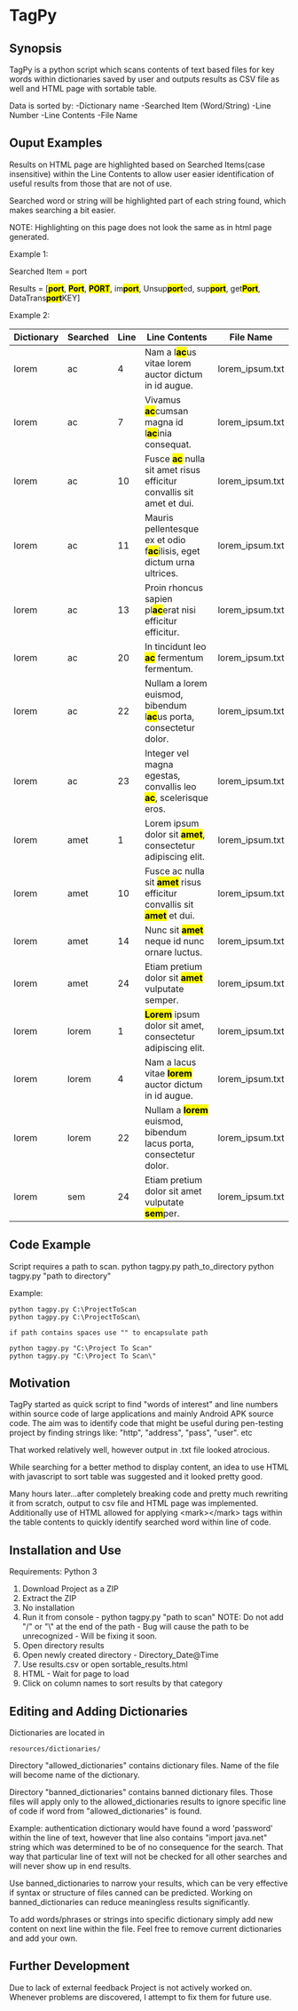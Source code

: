 # TagPy

## Synopsis
TagPy is a python script which scans contents of text based files for key words within dictionaries saved by user and outputs results as CSV file as well and HTML page with sortable table.

Data is sorted by:
    -Dictionary name
    -Searched Item (Word/String)
    -Line Number
    -Line Contents
    -File Name

## Ouput Examples
Results on HTML page are highlighted based on Searched Items(case insensitive) within the Line Contents to allow user easier identification of useful results from those that are not of use.

Searched word or string will be highlighted part of each string found, which makes searching a bit easier.

NOTE: Highlighting on this page does not look the same as in html page generated.

Example 1:

Searched Item = port

Results = [<b><mark>port</b></mark>, <b><mark>Port</b></mark>, <b><mark>PORT</b></mark>, im<b><mark>port</b></mark>, Unsup<b><mark>port</b></mark>ed, sup<b><mark>port</b></mark>, get<b><mark>Port</b></mark>, DataTrans<b><mark>port</b></mark>KEY]

Example 2:

<table class="sortable">
    <thead>
        <tr><th>Dictionary</th><th>Searched</th><th>Line</th><th>Line Contents</th><th>File Name</th></tr>
    </thead>
    <tbody>
        <tr><td>lorem</td><td>ac</td><td>4</td><td>Nam a l<b><mark>ac</mark></b>us vitae lorem auctor dictum in id augue.</td><td>lorem_ipsum.txt</td></tr>
        <tr><td>lorem</td><td>ac</td><td>7</td><td>Vivamus <b><mark>ac</mark></b>cumsan magna id l<b><mark>ac</mark></b>inia consequat.</td><td>lorem_ipsum.txt</td></tr>
        <tr><td>lorem</td><td>ac</td><td>10</td><td>Fusce <b><mark>ac</mark></b> nulla sit amet risus efficitur convallis sit amet et dui.</td><td>lorem_ipsum.txt</td></tr>
        <tr><td>lorem</td><td>ac</td><td>11</td><td>Mauris pellentesque ex et odio f<b><mark>ac</mark></b>ilisis, eget dictum urna ultrices.</td><td>lorem_ipsum.txt</td></tr>
        <tr><td>lorem</td><td>ac</td><td>13</td><td>Proin rhoncus sapien pl<b><mark>ac</mark></b>erat nisi efficitur efficitur.</td><td>lorem_ipsum.txt</td></tr>
        <tr><td>lorem</td><td>ac</td><td>20</td><td>In tincidunt leo <b><mark>ac</mark></b> fermentum fermentum.</td><td>lorem_ipsum.txt</td></tr>
        <tr><td>lorem</td><td>ac</td><td>22</td><td>Nullam a lorem euismod, bibendum l<b><mark>ac</mark></b>us porta, consectetur dolor.</td><td>lorem_ipsum.txt</td></tr>
        <tr><td>lorem</td><td>ac</td><td>23</td><td>Integer vel magna egestas, convallis leo <b><mark>ac</mark></b>, scelerisque eros.</td><td>lorem_ipsum.txt</td></tr>
        <tr><td>lorem</td><td>amet</td><td>1</td><td>Lorem ipsum dolor sit <b><mark>amet</mark></b>, consectetur adipiscing elit.</td><td>lorem_ipsum.txt</td></tr>
        <tr><td>lorem</td><td>amet</td><td>10</td><td>Fusce ac nulla sit <b><mark>amet</mark></b> risus efficitur convallis sit <b><mark>amet</mark></b> et dui.</td><td>lorem_ipsum.txt</td></tr>
        <tr><td>lorem</td><td>amet</td><td>14</td><td>Nunc sit <b><mark>amet</mark></b> neque id nunc ornare luctus.</td><td>lorem_ipsum.txt</td></tr>
        <tr><td>lorem</td><td>amet</td><td>24</td><td>Etiam pretium dolor sit <b><mark>amet</mark></b> vulputate semper.</td><td>lorem_ipsum.txt</td></tr>
        <tr><td>lorem</td><td>lorem</td><td>1</td><td><b><mark>Lorem</mark></b> ipsum dolor sit amet, consectetur adipiscing elit.</td><td>lorem_ipsum.txt</td></tr>
        <tr><td>lorem</td><td>lorem</td><td>4</td><td>Nam a lacus vitae <b><mark>lorem</mark></b> auctor dictum in id augue.</td><td>lorem_ipsum.txt</td></tr>
        <tr><td>lorem</td><td>lorem</td><td>22</td><td>Nullam a <b><mark>lorem</mark></b> euismod, bibendum lacus porta, consectetur dolor.</td><td>lorem_ipsum.txt</td></tr>
        <tr><td>lorem</td><td>sem</td><td>24</td><td>Etiam pretium dolor sit amet vulputate <b><mark>sem</mark></b>per.</td><td>lorem_ipsum.txt</td></tr>
    </tbody>
</table>

## Code Example
Script requires a path to scan.
    python tagpy.py path_to_directory
    python tagpy.py "path to directory"

Example:
    
    python tagpy.py C:\ProjectToScan
    python tagpy.py C:\ProjectToScan\
    
    if path contains spaces use "" to encapsulate path
    
    python tagpy.py "C:\Project To Scan"
    python tagpy.py "C:\Project To Scan\"


## Motivation

TagPy started as quick script to find "words of interest" and line numbers within source code of large applications and mainly Android APK source code.
The aim was to identify code that might be useful during pen-testing project by finding strings like: "http", "address", "pass", "user". etc

That worked relatively well, however output in .txt file looked atrocious.

While searching for a better method to display content, an idea to use HTML with javascript to sort table was suggested and it looked pretty good.

Many hours later...after completely breaking code and pretty much rewriting it from scratch, output to csv file and HTML page was implemented.
Additionally use of HTML allowed for applying &lt;mark&gt;&lt;/mark&gt; tags within the table contents to quickly identify searched word within line of code.


## Installation and Use

Requirements: Python 3


1. Download Project as a ZIP
2. Extract the ZIP
3. No installation
4. Run it from console - python tagpy.py "path to scan"
NOTE:   Do not add &quot;/&quot; or &quot;\\&quot; at the end of the path - Bug will cause the path to be unrecognized - Will be fixing it soon.
5. Open directory results
6. Open newly created directory - Directory_Date@Time
7. Use results.csv or open sortable_results.html
8. HTML - Wait for page to load
9. Click on column names to sort results by that category

## Editing and Adding Dictionaries

Dictionaries are located in

    resources/dictionaries/

Directory "allowed_dictionaries" contains dictionary files. Name of the file will become name of the dictionary.


Directory "banned_dictionaries" contains banned dictionary files. Those files will apply only to the allowed_dictionaries results
to ignore specific line of code if word from "allowed_dictionaries" is found.


Example:
authentication dictionary would have found a word 'password' within the line of text, however that line also contains
"import java.net" string which was determined to be of no consequence for the search.
That way that particular line of text will not be checked for all other searches and will never show up in end results.

Use banned_dictionaries to narrow your results, which can be very effective if syntax or structure of files canned can be
predicted. Working on banned_dictionaries can reduce meaningless results significantly.

To add words/phrases or strings into specific dictionary simply add new content on next line within the file.
Feel free to remove current dictionaries and add your own.

## Further Development
Due to lack of external feedback Project is not actively worked on.
Whenever problems are discovered, I attempt to fix them for future use.
